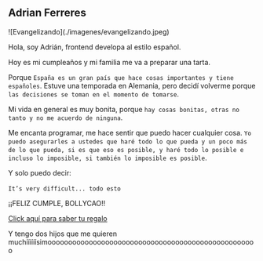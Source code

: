 ## Adrian Ferreres

<link rel="shortcut icon" type="image/png" href="/favicon.png?">
![Evangelizando](./imagenes/evangelizando.jpeg)

Hola, soy Adrián, frontend developa al estilo español.

Hoy es mi cumpleaños y mi familia me va a preparar una tarta.

Porque `España es un gran país que hace cosas importantes y tiene españoles`.
Estuve una temporada en Alemania, pero decidí volverme porque `las decisiones se toman en el momento de tomarse`.

Mi vida en general es muy bonita, porque `hay cosas bonitas, otras no tanto y no me acuerdo de ninguna`.

Me encanta programar, me hace sentir que puedo hacer cualquier cosa. `Yo puedo asegurarles a ustedes que haré todo lo que pueda y un poco más de lo que pueda, si es que eso es posible, y haré todo lo posible e incluso lo imposible, si también lo imposible es posible`.

Y solo puedo decir:

`It’s very difficult... todo esto`

¡¡FELIZ CUMPLE, BOLLYCAO!!

[Click aquí para saber tu regalo](https://www.youtube.com/watch?v=1XZGHOxnCto)

Y tengo dos hijos que me quieren muchíííííísimooooooooooooooooooooooooooooooooooooooooooooooooooo
